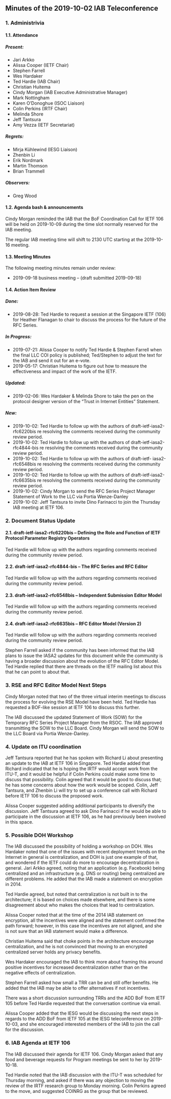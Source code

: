 
Minutes of the 2019-10-02 IAB Teleconference
--------------------------------------------


### 1. Administrivia


#### 1.1. Attendance


##### Present:


* Jari Arkko
* Alissa Cooper (IETF Chair)
* Stephen Farrell
* Wes Hardaker
* Ted Hardie (IAB Chair)
* Christian Huitema
* Cindy Morgan (IAB Executive Administrative Manager)
* Mark Nottingham
* Karen O’Donoghue (ISOC Liaison)
* Colin Perkins (IRTF Chair)
* Melinda Shore
* Jeff Tantsura
* Amy Vezza (IETF Secretariat)


##### Regrets:


* Mirja Kühlewind (IESG Liaison)
* Zhenbin Li
* Erik Nordmark
* Martin Thomson
* Brian Trammell


##### Observers:


* Greg Wood


#### 1.2. Agenda bash & announcements


Cindy Morgan reminded the IAB that the BoF Coordination Call for IETF 106 will be held on 2019-10-09 during the time slot normally reserved for the IAB meeting.


The regular IAB meeting time will shift to 2130 UTC starting at the 2019-10-16 meeting.


#### 1.3. Meeting Minutes


The following meeting minutes remain under review:


* 2019-09-18 business meeting – (draft submitted 2019-09-18)


#### 1.4. Action Item Review


##### Done:


* 2019-08-28: Ted Hardie to request a session at the Singapore IETF (106) for Heather Flanagan to chair to discuss the process for the future of the RFC Series.


##### In Progress:


* 2019-07-21: Alissa Cooper to notify Ted Hardie & Stephen Farrell when the final LLC COI policy is published; Ted/Stephen to adjust the text for the IAB and send it out for an e-vote.
* 2019-05-17: Christian Huitema to figure out how to measure the effectiveness and impact of the work of the IETF.


##### Updated:


* 2019-02-06: Wes Hardaker & Melinda Shore to take the pen on the protocol designer version of the “Trust in Internet Entities” Statement.


##### New:


* 2019-10-02: Ted Hardie to follow up with the authors of draft-ietf-iasa2-rfc6220bis re resolving the comments received during the community review period.
* 2019-10-02: Ted Hardie to follow up with the authors of draft-ietf-iasa2-rfc4844-bis re resolving the comments received during the community review period.
* 2019-10-02: Ted Hardie to follow up with the authors of draft-ietf- iasa2-rfc6548bis re resolving the comments received during the community review period.
* 2019-10-02: Ted Hardie to follow up with the authors of draft-ietf-iasa2-rfc6635bis re resolving the comments received during the community review period.
* 2019-10-02: Cindy Morgan to send the RFC Series Project Manager Statement of Work to the LLC via Portia Wenze-Danley
* 2019-10-02: Jeff Tantsura to invite Dino Farinacci to join the Thursday IAB meeting at IETF 106.


### 2. Document Status Update


#### 2.1. draft-ietf-iasa2-rfc6220bis – Defining the Role and Function of IETF Protocol Parameter Registry Operators


Ted Hardie will follow up with the authors regarding comments received during the community review period.


#### 2.2. draft-ietf-iasa2-rfc4844-bis – The RFC Series and RFC Editor


Ted Hardie will follow up with the authors regarding comments received during the community review period.


#### 2.3. draft-ietf-iasa2-rfc6548bis – Independent Submission Editor Model


Ted Hardie will follow up with the authors regarding comments received during the community review period.


#### 2.4. draft-ietf-iasa2-rfc6635bis – RFC Editor Model (Version 2)


Ted Hardie will follow up with the authors regarding comments received during the community review period.


Stephen Farrell asked if the community has been informed that the IAB plans to issue the IASA2 updates for this document while the community is having a broader discussion about the evolution of the RFC Editor Model. Ted Hardie replied that there are threads on the IETF mailing list about this that he can point to about that.


### 3. RSE and RFC Editor Model Next Steps


Cindy Morgan noted that two of the three virtual interim meetings to discuss the process for evolving the RSE Model have been held. Ted Hardie has requested a BOF-like session at IETF 106 to discuss this further.


The IAB discussed the updated Statement of Work (SOW) for the Temporary RFC Series Project Manager from the RSOC. The IAB approved transmitting the SOW to the LLC Board. Cindy Morgan will send the SOW to the LLC Board via Portia Wenze-Danley.


### 4. Update on ITU coordination


Jeff Tantsura reported that he has spoken with Richard Li about presenting an update to the IAB at IETF 106 in Singapore. Ted Hardie added that Richard indicated that he is hoping the IRTF would accept work from the ITU-T, and it would be helpful if Colin Perkins could make some time to discuss that possibility. Colin agreed that it would be good to discuss that; he has some concerns about how the work would be scoped. Colin, Jeff Tantsura, and Zhenbin Li will try to set up a conference call with Richard before IETF 106 to discuss the proposed work.


Alissa Cooper suggested adding additional participants to diversify the discussion. Jeff Tantsura agreed to ask Dino Farinacci if he would be able to participate in the discussion at IETF 106, as he had previously been involved in this space.


### 5. Possible DOH Workshop


The IAB discussed the possibility of holding a workshop on DOH. Wes Hardaker noted that one of the issues with recent deployment trends on the Internet in general is centralization, and DOH is just one example of that, and wondered if the IETF could do more to encourage decentralization in general. Jari Arkko agreed, noting that an application (e.g. Facebook) being centralized and an infrastructure (e.g. DNS or routing) being centralized are different problems. He added that the IAB made a statement on encryption in 2014.


Ted Hardie agreed, but noted that centralization is not built in to the architecture; it is based on choices made elsewhere, and there is some disagreement about who makes the choices that lead to centralization.


Alissa Cooper noted that at the time of the 2014 IAB statement on encryption, all the incentives were aligned and the statement confirmed the path forward; however, in this case the incentives are not aligned, and she is not sure that an IAB statement would make a difference.


Christian Huitema said that choke points in the architecture encourage centralization, and he is not convinced that moving to an encrypted centralized server holds any privacy benefits.


Wes Hardaker encouraged the IAB to think more about framing this around positive incentives for increased decentralization rather than on the negative effects of centralization.


Stephen Farrell asked how small a TRR can be and still offer benefits. He added that the IAB may be able to offer alternatives if not incentives.


There was a short discussion surrounding TRRs and the ADD BoF from IETF 105 before Ted Hardie requested that the conversation continue via email.


Alissa Cooper added that the IESG would be discussing the next steps in regards to the ADD BoF from IETF 105 at the IESG teleconference on 2019-10-03, and she encouraged interested members of the IAB to join the call for the discussion.


### 6. IAB Agenda at IETF 106


The IAB discussed their agenda for IETF 106. Cindy Morgan asked that any food and beverage requests for Program meetings be sent to her by 2019-10-18.


Ted Hardie noted that the IAB discussion with the ITU-T was scheduled for Thursday morning, and asked if there was any objection to moving the review of the IRTF research group to Monday morning. Colin Perkins agreed to the move, and suggested COINRG as the group that be reviewed.


